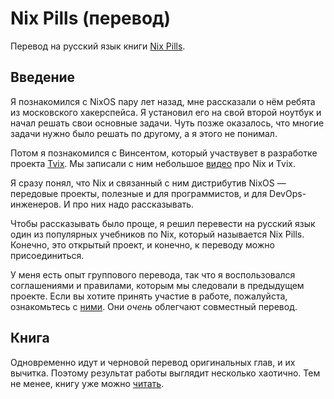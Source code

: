 # Nix Pills (перевод)

Перевод на русский язык книги [Nix Pills](https://github.com/NixOS/nix-pills).

## Введение

Я познакомился с NixOS пару лет назад, мне рассказали о нём ребята из московского хакерспейса.
Я установил его на свой второй ноутбук и начал решать свои основные задачи.
Чуть позже оказалось, что многие задачи нужно было решать по другому, а я этого не понимал.

Потом я познакомился с Винсентом, который участвувет в разработке проекта [Tvix](https://tvix.dev/).
Мы записали с ним небольшое [видео](https://www.youtube.com/live/0Lhahzs-Wos?si=bHZibvQT9sk316au) про Nix и Tvix.

Я сразу понял, что Nix и связанный с ним дистрибутив NixOS — передовые проекты, полезные и для программистов, и для DevOps-инженеров.
И про них надо рассказывать.

Чтобы рассказывать было проще, я решил перевести на русский язык один из популярных учебников по Nix, который называется Nix Pills.
Конечно, это открытый проект, и конечно, к переводу можно присоединиться.

У меня есть опыт группового перевода, так что я воспользовался соглашениями и правилами, которым мы следовали в предыдущем проекте.
Если вы хотите принять участие в работе, пожалуйста, ознакомьтесь с [ними](CONTRIBUTING.md).
Они *очень* облегчают совместный перевод.

## Книга

Одновременно идут и черновой перевод оригинальных глав, и их вычитка.
Поэтому результат работы выглядит несколько хаотично.
Тем не менее, книгу уже можно [читать](pills/SUMMARY.md).
